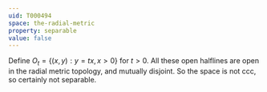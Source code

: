 ```yaml
---
uid: T000494
space: the-radial-metric
property: separable
value: false
---
```

Define $O_t = \{ (x,y): y = tx, x > 0 \}$ for $t > 0$. All these open halflines are open in the radial metric topology, and mutually disjoint. So the space is not ccc, so certainly not separable.

